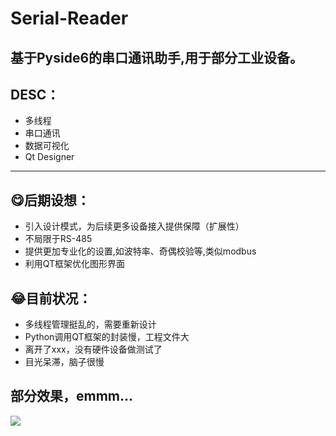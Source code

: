 # Serial-Reader
## 基于Pyside6的串口通讯助手,用于部分工业设备。

## DESC：

- 多线程
- 串口通讯
- 数据可视化
- Qt Designer

---

## :yum:后期设想：

- 引入设计模式，为后续更多设备接入提供保障（扩展性）
- 不局限于RS-485
- 提供更加专业化的设置,如波特率、奇偶校验等,类似modbus
- 利用QT框架优化图形界面

## :joy:目前状况：

- 多线程管理挺乱的，需要重新设计
- Python调用QT框架的封装慢，工程文件大
- 离开了xxx，没有硬件设备做测试了
- 目光呆滞，脑子很慢

## 部分效果，emmm...

![](https://s3.bmp.ovh/imgs/2021/11/3a7a627b6fe365b9.png)





